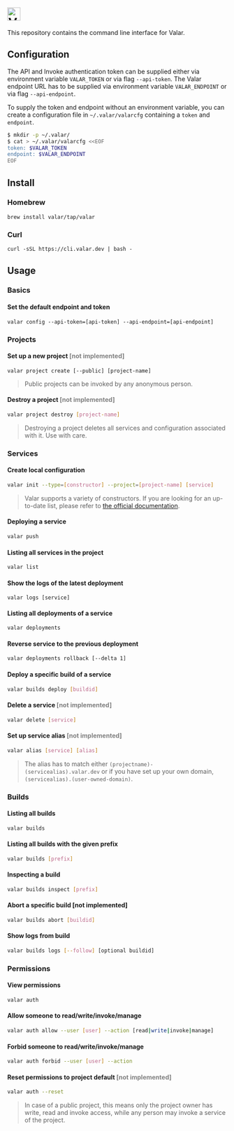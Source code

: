 # <img alt="Valar CLI" src="https://user-images.githubusercontent.com/3391295/80893874-701c1500-8cd6-11ea-8805-e9bcb5196b0a.png" height="30">

This repository contains the command line interface for Valar.

## Configuration

The API and Invoke authentication token can be supplied either via environment variable `VALAR_TOKEN` or via flag `--api-token`. The Valar endpoint URL has to be supplied via environment variable `VALAR_ENDPOINT` or via flag `--api-endpoint`.

To supply the token and endpoint without an environment variable, you can create a configuration file in `~/.valar/valarcfg` containing a `token` and `endpoint`.

```bash
$ mkdir -p ~/.valar/
$ cat > ~/.valar/valarcfg <<EOF
token: $VALAR_TOKEN
endpoint: $VALAR_ENDPOINT
EOF
```

## Install

### Homebrew
`brew install valar/tap/valar`

### Curl
`curl -sSL https://cli.valar.dev | bash -`

## Usage

### Basics

#### Set the default endpoint and token
```
valar config --api-token=[api-token] --api-endpoint=[api-endpoint]
```

### Projects

#### Set up a new project <span style="color: grey">[not implemented]</span>
```
valar project create [--public] [project-name]
```
> Public projects can be invoked by any anonymous person.
#### Destroy a project <span style="color: grey">[not implemented]</span>
```bash
valar project destroy [project-name]
```
> Destroying a project deletes all services and configuration associated with it. Use with care.
### Services
#### Create local configuration
```bash
valar init --type=[constructor] --project=[project-name] [service]
```
> Valar supports a variety of constructors. If you are looking for an up-to-date list, please refer to [the official documentation](https://docs.valar.dev).
#### Deploying a service
```bash
valar push
```
#### Listing all services in the project
```bash
valar list
```
#### Show the logs of the latest deployment
```
valar logs [service]
```
#### Listing all deployments of a service 
```bash
valar deployments
```
#### Reverse service to the previous deployment
```bash
valar deployments rollback [--delta 1]
```
#### Deploy a specific build of a service 
```bash
valar builds deploy [buildid]
```
#### Delete a service <span style="color: grey">[not implemented]</span>
```bash
valar delete [service]
```
#### Set up service alias <span style="color: grey">[not implemented]</span>
```bash
valar alias [service] [alias]
```
> The alias has to match either `(projectname)-(servicealias).valar.dev` or if you have set up your own domain, `(servicealias).(user-owned-domain)`.

### Builds

#### Listing all builds
```bash
valar builds
```
#### Listing all builds with the given prefix
```bash
valar builds [prefix]
```
#### Inspecting a build
```bash
valar builds inspect [prefix]
```
#### Abort a specific build [not implemented]
```bash
valar builds abort [buildid]
```
#### Show logs from build 
```bash
valar builds logs [--follow] [optional buildid]
```
### Permissions
#### View permissions 
```bash
valar auth
```
#### Allow someone to read/write/invoke/manage
```bash
valar auth allow --user [user] --action [read|write|invoke|manage]
```
#### Forbid someone to read/write/invoke/manage
```bash
valar auth forbid --user [user] --action
```
#### Reset permissions to project default <span style="color: grey">[not implemented]</span>
```bash
valar auth --reset
```

> In case of a public project, this means only the project owner has write, read and invoke access, while any person may invoke a service of the project.
